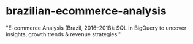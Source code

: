 # brazilian-ecommerce-analysis
"E-commerce Analysis (Brazil, 2016–2018): SQL in BigQuery to uncover insights, growth trends &amp; revenue strategies."
